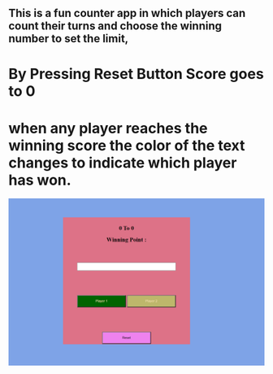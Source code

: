 ## This is a fun counter app in which players can count their turns and choose the winning number to set the limit,
# By Pressing Reset Button Score goes to 0
# when any player reaches the winning score the color of the text changes to indicate which player has won.
![image](image/counter.png)
